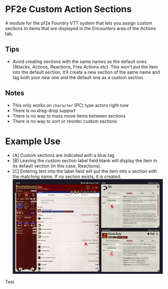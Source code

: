 # PF2e Custom Action Sections
A module for the pf2e Foundry VTT system that lets you assign custom sections to items that are displayed in the Encounters area of the Actions tab.

## Tips
- Avoid creating sections with the same names as the default ones (Attacks, Actions, Reactions, Free Actions etc). This won't put the item into the default section, it'll create a new section of the same name and tag both your new one and the default one as a custom section.

## Notes
- This only works on `character` (PC) type actors right now
- There is no drag-drop support
- There is no way to mass move items between sections
- There is no way to sort or reorder custom sections

# Example Use
- [A] Custom sections are indicated with a blue tag.
- [B] Leaving the custom section label field blank will display the item in its default section (in this case, Reactions).
- [C] Entering text into the label field will put the item into a section with the matching name. If no section exists, it is created.
![image](https://github.com/crash1115/pf2e-custom-sections/blob/main/media/sample.PNG?raw=true)

Test
